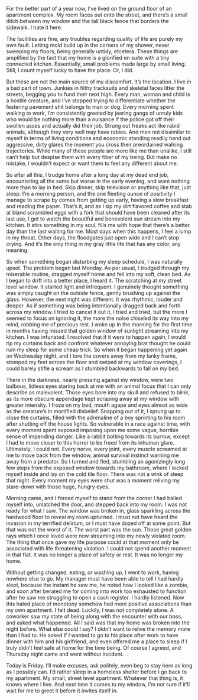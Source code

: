 For the better part of a year now, I’ve lived on the ground floor of an apartment complex. My room faces out onto the street, and there’s a small ditch between my window and the tall black fence that borders the sidewalk. I hate it here. 

The facilities are fine, any troubles regarding quality of life are purely my own fault. Letting mold build up in the corners of my shower, never sweeping my floors, being generally untidy, etcetera. These things are amplified by the fact that my home is a glorified en suite with a tiny connected kitchen. Essentially, small problems made large by small living. Still, I count myself lucky to have the place. Or, I did.

But these are not the main source of my discomfort. It’s the location. I live in a bad part of town. Junkies in filthy tracksuits and skeletal faces litter the streets, begging you to fund their next high. Every man, woman and child is a hostile creature, and I’ve stopped trying to differentiate whether the festering pavement shit belongs to man or dog. Every morning spent walking to work, I’m consistently greeted by jeering gangs of unruly kids who would be nothing more than a nuisance if the police got off their swollen asses and actually did their job. Strung out freaks act like rabid animals, although they very well may have rabies. And men not dissimilar to myself in terms of living conditions and economic standing readily hand out aggressive, dirty glares the moment you cross their preordained walking trajectories. While many of these people are more like me than unalike, I still can’t help but despise them with every fiber of my being. But make no mistake, I wouldn’t expect or want them to feel any different about me.

So after all this, I trudge home after a long day at my dead end job, encountering all the same but worse in the early evening, and want nothing more than to lay in bed. Skip dinner, skip television or anything like that, just sleep. I’m a morning person, and the one fleeting ounce of positivity I manage to scrape by comes from getting up early, having a slow breakfast and reading the paper. That’s it, and as I sip my dirt flavored coffee and stab at bland scrambled eggs with a fork that should have been cleaned after its last use, I get to watch the beautiful and benevolent sun stream into my kitchen. It stirs something in my soul, fills me with hope that there’s a better day than the last waiting for me. Most days when this happens, I feel a lump in my throat. Other days, the floodgates just open wide and I can’t stop crying. And it’s the only thing in my gray little life that has any color, any meaning. 

So when something began disturbing my sleep schedule, I was naturally upset. The problem began last Monday. As per usual, I trudged through my miserable routine, dragged myself home and fell into my soft, clean bed. As I began to drift into a better place, I heard it. The scratching at my street level window. It started light and infrequent. I genuinely thought something was simply caught on the outside fence, gently brushing up against the glass. However, the next night was different. It was rhythmic, louder and deeper. As if something was being intentionally dragged back and forth across my window. I tried to cancel it out it, I tried and tried, but the more I seemed to focus on ignoring it, the more the noise chiseled its way into my mind, robbing me of precious rest. I woke up in the morning for the first time in months having missed that golden window of sunlight streaming into my kitchen. I was infuriated. I resolved that if it were to happen again, I would rip my curtains back and confront whatever annoying brat thought he could ruin my sleep for some cheap trick. So when it began happening yet again on Wednesday night, and I tore the covers away from my lanky frame, stomped my feet across the floor and swiped at my window coverings, I could barely stifle a scream as I stumbled backwards to fall on my bed.

There in the darkness, nearly pressing against my window, were two bulbous, lidless eyes staring back at me with an animal focus that I can only describe as malevolent. Those eyes bore into my skull and refused to blink, as its more obscure appendage kept scraping away at my window with greater intensity. I froze on my bed, mouth agape and eyes almost as wide as the creature’s in mortified disbelief. Snapping out of it, I sprung up to close the curtains, filled with the adrenaline of a boy sprinting to his room after shutting off the house lights. So vulnerable in a race against time, with every moment spent exposed imposing upon me some vague, horrible sense of impending danger. Like a rabbit bolting towards its burrow, except I had to move closer to this horror to be freed from its inhuman glare. Ultimately, I could not. Every nerve, every joint, every muscle screamed at me to move back from the window, animal survival instinct warning me away from a predator. So I turned and fled, stumbling an agonizingly long few steps from the exposed window towards my bathroom, where I locked myself inside and lay on the cold tile floor. There was not a wink of sleep that night. Every moment my eyes were shut was a moment reliving my stare-down with those huge, hungry eyes.

Morning came, and I forced myself to stand from the corner I had balled myself into, unlatched the door, and stepped back into my room. I was not ready for what I saw. The window was broken in, glass sparkling across the hardwood floor to reveal my room upturned. I must not have heard the invasion in my terrified delirium, or I must have dozed off at some point. But that was not the worst of it. The worst part was the sun. Those great golden rays which I once loved were now streaming into my newly violated room. The thing that once gave my life purpose could at that moment only be associated with life threatening violation. I could not spend another moment in that flat. It was no longer a place of safety or rest. It was no longer my home.

Without getting changed, eating, or washing up, I went to work, having nowhere else to go. My manager must have been able to tell I had hardly slept, because the instant he saw me, he noted how I looked like a zombie, and soon after berated me for coming into work too exhausted to function after he saw me struggling to open a cash register. I hardly listened. Now this hated place of monotony somehow had more positive associations than my own apartment. I felt dead. Luckily, I was not completely alone. A coworker saw my state of being along with the encounter with our boss, and asked what happened. All I said was that my home was broken into the night before. What else could I say? I didn’t want to relive the memory more than I had to. He asked if I wanted to go to his place after work to have dinner with him and his girlfriend, and even offered me a place to sleep if I truly didn’t feel safe at home for the time being. Of course I agreed, and Thursday night came and went without incident.

Today is Friday. I’ll make excuses, ask politely, even beg to stay here as long as I possibly can. I’d rather sleep in a homeless shelter before I go back to my apartment. My small, street level apartment. Whatever that thing is, it knows where I live. And next time it comes to my window, I’m not sure if it’ll wait for me to greet it before it invites itself in.